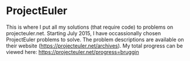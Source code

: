 # ProjectEuler
This is where I put all my solutions (that require code) to problems on projecteuler.net.
Starting July 2015, I have occassionally chosen ProjectEuler problems to solve.
The problem descriptions are available on their website (https://projecteuler.net/archives).
My total progress can be viewed here: https://projecteuler.net/progress=bruggin
